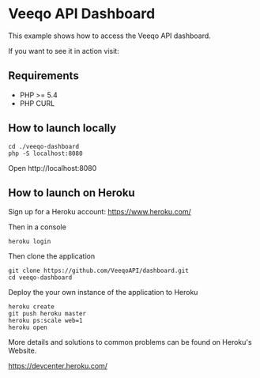 # Veeqo API Dashboard

This example shows how to access the Veeqo API dashboard.

If you want to see it in action visit:

## Requirements
 
- PHP >= 5.4
- PHP CURL

## How to launch locally

    cd ./veeqo-dashboard
    php -S localhost:8080

Open http://localhost:8080

## How to launch on Heroku

Sign up for a Heroku account:
https://www.heroku.com/

Then in a console

    heroku login

Then clone the application

    git clone https://github.com/VeeqoAPI/dashboard.git
    cd veeqo-dashboard
    
Deploy the your own instance of the application to Heroku

    heroku create
    git push heroku master
    heroku ps:scale web=1
    heroku open
    
More details and solutions to common problems can be found on Heroku's Website.

https://devcenter.heroku.com/
    
 
    
    




